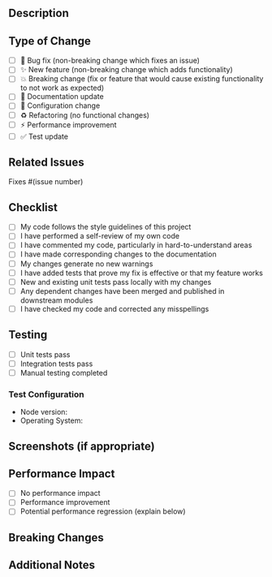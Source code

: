 ## Description

<!-- Provide a brief description of the changes in this PR -->

## Type of Change

<!-- Mark the relevant option with an "x" -->

- [ ] 🐛 Bug fix (non-breaking change which fixes an issue)
- [ ] ✨ New feature (non-breaking change which adds functionality)
- [ ] 💥 Breaking change (fix or feature that would cause existing functionality to not work as expected)
- [ ] 📝 Documentation update
- [ ] 🔧 Configuration change
- [ ] ♻️ Refactoring (no functional changes)
- [ ] ⚡ Performance improvement
- [ ] ✅ Test update

## Related Issues

<!-- Link to any related issues -->

Fixes #(issue number)

## Checklist

<!-- Mark completed items with an "x" -->

- [ ] My code follows the style guidelines of this project
- [ ] I have performed a self-review of my own code
- [ ] I have commented my code, particularly in hard-to-understand areas
- [ ] I have made corresponding changes to the documentation
- [ ] My changes generate no new warnings
- [ ] I have added tests that prove my fix is effective or that my feature works
- [ ] New and existing unit tests pass locally with my changes
- [ ] Any dependent changes have been merged and published in downstream modules
- [ ] I have checked my code and corrected any misspellings

## Testing

<!-- Describe the tests you ran to verify your changes -->

- [ ] Unit tests pass
- [ ] Integration tests pass
- [ ] Manual testing completed

### Test Configuration

- Node version:
- Operating System:

## Screenshots (if appropriate)

<!-- Add screenshots to help explain your changes -->

## Performance Impact

<!-- Describe any performance implications of your changes -->

- [ ] No performance impact
- [ ] Performance improvement
- [ ] Potential performance regression (explain below)

## Breaking Changes

<!-- List any breaking changes and migration instructions -->

## Additional Notes

<!-- Add any additional notes or context about the PR -->
